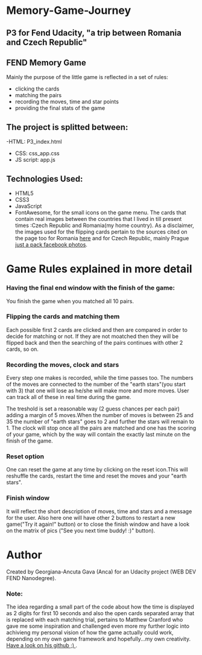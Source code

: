 # Memory-Game-Journey

## P3 for Fend Udacity,  "a trip between Romania and Czech Republic" 
 
## FEND Memory Game

Mainly the purpose of the little game is reflected in a set of rules:
- clicking the cards
- matching the pairs
- recording the moves, time and star points
- providing the final stats of the game

## The project is splitted between:
 -HTML: P3_index.html
 - CSS: css_app.css
 - JS script: app.js

## Technologies Used:
- HTML5
- CSS3
- JavaScript
- FontAwesome, for the small icons on the game menu.
The cards that contain real images between the countries that I lived in till present times :Czech Republic and Romania(my home country).
As a disclaimer, the images used for the flipping cards pertain to the sources cited on the page too for Romania [here](https://www.instagram.com/romaniapitoreasca/?hl=cs) and for Czech Republic, mainly Prague [just a pack facebook photos](https://www.facebook.com/justapack/).


# Game Rules explained in more detail

### Having the final end window with the finish of the game:
You finish the game when you matched all 10 pairs.

### Flipping  the cards and matching them
Each possible first 2 cards are clicked and then are compared in order to decide for matching or not.
If they are not moatched then they will be flipped back and then the searching of the pairs continues with other 2 cards, so on.

### Recording the moves, clock and stars
Every step one makes is recorded, while the time passes too.
The numbers of the moves are connected to the number of the "earth stars"(you start with 3) that one will lose as he/she will make more and more moves.
User can track all of these in real time during the game.

The treshold is set a reasonable way (2 guess chances per each pair) adding a margin of 5 moves.When the number of moves is between 25 and 35 the number of "earth stars" goes to 2 and further the stars will remain to 1. 
The clock will stop once all the pairs are matched and one has the scoring of your game, which by the way will contain the exactly last minute on the finish of the game.

### Reset option
One can reset the game at any time by clicking on the reset icon.This will reshuffle the cards, restart the time and reset the moves and your "earth stars".

### Finish window
It will reflect the short description of moves, time and stars and a  message for the user.
Also here one will have other 2 buttons to restart a new game("Try it again!" button) or to close the finish window and have a look on the matrix of pics ("See you next time buddy! :)" button). 

# Author
Created by Georgiana-Ancuta Gava (Anca) for an Udacity project (WEB DEV FEND Nanodegree).

### Note: 
The idea regarding a small part of the code about how the time is displayed as 2 digits for first 10 seconds and also the open cards separated array that is replaced with each matching trial, pertains to Matthew Cranford who gave me some inspiration and challenged even more my further logic into achivieng my personal vision of how the game actually could work, depending on my own game framework and hopefully...my own creativity. 
[Have a look on his github ;) ](https://github.com/MatthewCranford/fend-project-memory-game/tree/162fff98b15e3d9f6afd98034e3415e1049b0d96).

